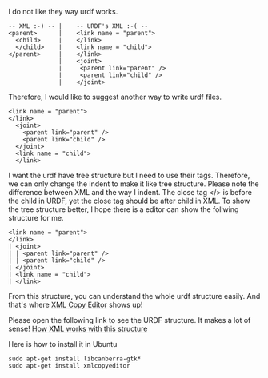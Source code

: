 I do not like they way urdf works.
```
-- XML :-) -- |    -- URDF's XML :-( --
<parent>      |    <link name = "parent">
  <child>     |    </link>
  </child>    |    <link name = "child">
</parent>     |    </link>
              |    <joint>
              |     <parent link="parent" />
              |     <parent link="child" />
              |    </joint>
```
Therefore, I would like to suggest another way to write urdf files.
```
<link name = "parent">
</link>
  <joint>
    <parent link="parent" />
    <parent link="child" />
  </joint>
  <link name = "child">
  </link>
```
I want the urdf have tree structure but I need to use their tags. Therefore, we can only change the indent to make it like tree structure. Please note the difference between XML and the way I indent. The close tag </> is before the child in URDF, yet the close tag should be after child in XML. To show the tree structure better, I hope there is a editor can show the follwing structure for me. 
```
<link name = "parent">
</link>
| <joint>
| | <parent link="parent" />
| | <parent link="child" />
| </joint>
| <link name = "child">
| </link>
```
From this structure, you can understand the whole urdf structure easily. And that's where [XML Copy Editor](http://xml-copy-editor.sourceforge.net/) shows up!

Please open the following link to see the URDF structure. It makes a lot of sense!
[How XML works with this structure](https://github.com/qkx515/FOR-README/blob/master/image.png)

Here is how to install it in Ubuntu

```
sudo apt-get install libcanberra-gtk*
sudo apt-get install xmlcopyeditor
```



